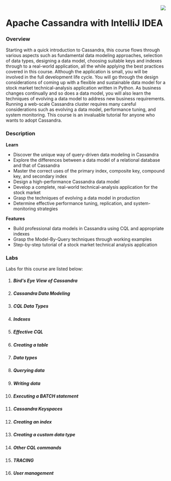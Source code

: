 <img align="right" src="https://raw.githubusercontent.com/fenago/apache-cassandra-intellij/master/md_files/logo-small.png">

# Apache Cassandra with IntelliJ IDEA 

### Overview

Starting with a quick introduction to Cassandra, this course flows through various aspects such as fundamental data modeling approaches, 
selection of data types, designing a data model, choosing suitable keys and indexes through to a real-world application, all the while 
applying the best practices covered in this course. Although the application is small, you will be involved in the full development life 
cycle. You will go through the design considerations of coming up with a flexible and sustainable data model for a stock market 
technical-analysis application written in Python. As business changes continually and so does a data model, you will also learn the
techniques of evolving a data model to address new business requirements. Running a web-scale Cassandra cluster requires many careful 
considerations such as evolving a data model, performance tuning, and system monitoring. This course is an invaluable tutorial for anyone
who wants to adopt Cassandra.


### Description

**Learn**

- Discover the unique way of query-driven data modeling in Cassandra
- Explore the differences between a data model of a relational database and that of Cassandra
- Master the correct uses of the primary index, composite key, compound key, and secondary index
- Design a high-performance Cassandra data model
- Develop a complete, real-world technical-analysis application for the stock market
- Grasp the techniques of evolving a data model in production
- Determine effective performance tuning, replication, and system-monitoring strategies

**Features**

- Build professional data models in Cassandra using CQL and appropriate indexes
- Grasp the Model-By-Query techniques through working examples
- Step-by-step tutorial of a stock market technical analysis application

### Labs

Labs for this course are listed below:

1. ##### Bird's Eye View of Cassandra
2. ##### Cassandra Data Modeling
3. ##### CQL Data Types
4. ##### Indexes
5. ##### Effective CQL
6. ##### Creating a table
7. ##### Data types
8. ##### Querying data
9. ##### Writing data
10. ##### Executing a BATCH statement
11. ##### Cassandra Keyspaces
12. ##### Creating an index
13. ##### Creating a custom data type
14. ##### Other CQL commands
15. ##### TRACING
16. ##### User management


